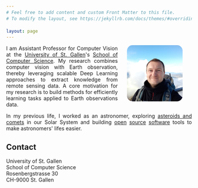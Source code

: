 ```yaml
---
# Feel free to add content and custom Front Matter to this file.
# To modify the layout, see https://jekyllrb.com/docs/themes/#overriding-theme-defaults

layout: page
---
```


<p align="justify">
<img src="/images/moi.jpg" alt="C'est moi" class="img-circle"
align="right" hspace="25" height="30%" width="30%" style="border-radius: 10%;">
I am Assistant Professor for Computer Vision 
at the <a href="http://www.unisg.ch">University of St. Gallen</a>'s 
<a href="https://www.unisg.ch/en/universitaet/schools/computer-science">
School of Computer Science</a>. My research 
combines computer vision with Earth observation,
thereby leveraging scalable Deep Learning approaches to extract knowledge
from remote sensing data. A core motivation for my research is to build methods for efficiently learning tasks applied to
Earth observations data.


<p align="justify">In my previous life, I worked as an astronomer,
exploring <a href="https://ssd.jpl.nasa.gov/tools/sbdb_lookup.html#/?sstr=mommert&view=OPD">asteroids and comets</a> 
in our Solar System and building
<a href="https://sbpy.org/">open</a>
<a href="https://github.com/mommermi/photometrypipeline">source</a>
<a href="https://astroquery.readthedocs.io/en/latest/">software</a>
tools to make astronomers' lifes easier.</p>


<h2>Contact</h2>

<p>University of St. Gallen
<br>School of Computer Science
<br>Rosenbergstrasse 30
<br>CH-9000 St. Gallen</p>